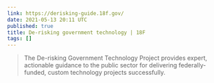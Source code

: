 ```yaml
---
link: https://derisking-guide.18f.gov/
date: 2021-05-13 20:11 UTC
published: true
title: De-risking government technology | 18F
tags: []
---
```


<blockquote>The De-risking Government Technology Project provides expert, actionable guidance to the public sector for delivering federally-funded, custom technology projects successfully.</blockquote>
